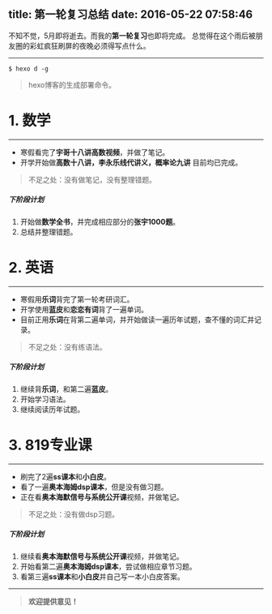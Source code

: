 title: 第一轮复习总结
date: 2016-05-22 07:58:46
---

不知不觉，5月即将逝去。而我的**第一轮复习**也即将完成。
总觉得在这个雨后被朋友圈的彩虹疯狂刷屏的夜晚必须得写点什么。
***
```
$ hexo d -g
```
>hexo博客的生成部署命令。

# 1. 数学
***
- 寒假看完了**宇哥十八讲高数视频**，并做了笔记。
- 开学开始做**高数十八讲，李永乐线代讲义，概率论九讲** 目前均已完成。

>不足之处：没有做笔记，没有整理错题。

##### 下阶段计划
1. 开始做**数学全书**，并完成相应部分的**张宇1000题**。
2. 总结并整理错题。

# 2. 英语
***
- 寒假用**乐词**背完了第一轮考研词汇。
- 开学使用**蓝皮**和**恋恋有词**背了一遍单词。
- 目前正用**乐词**在背第二遍单词，并开始做读一遍历年试题，查不懂的词汇并记录。

>不足之处：没有练语法。

##### 下阶段计划
1. 继续背**乐词**，和第二遍**蓝皮**。
2. 开始学习语法。
3. 继续阅读历年试题。

# 3. 819专业课
***
- 刷完了2遍**ss课本**和**小白皮**。
- 看了一遍**奥本海姆dsp课本**，但是没有做习题。
- 正在看**奥本海默信号与系统公开课**视频，并做笔记。

>不足之处：没有做dsp习题。

##### 下阶段计划
1. 继续看**奥本海默信号与系统公开课**视频，并做笔记。
2. 开始看第二遍**奥本海姆dsp课本**，尝试做相应章节习题。
3. 看第三遍**ss课本**和**小白皮**并自己写一本小白皮答案。

***
>**欢迎提供意见！**

